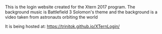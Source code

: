 ﻿This is the login website created for the Xtern 2017 program.  The background music is Battlefield 3 Solomon's theme and the background is a video taken from astronauts orbiting the world


It is being hosted at:  https://trinitok.github.io/XTernLogin/
